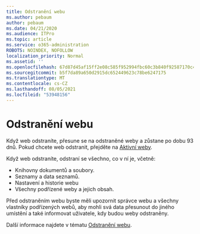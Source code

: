 ```yaml
---
title: Odstranění webu
ms.author: pebaum
author: pebaum
ms.date: 04/21/2020
ms.audience: ITPro
ms.topic: article
ms.service: o365-administration
ROBOTS: NOINDEX, NOFOLLOW
localization_priority: Normal
ms.assetid: ''
ms.openlocfilehash: 67d87d45af15ff2e08c585f952994fbc60c3b840f92587170c45ab3c9b53c6e2
ms.sourcegitcommit: b5f7da89a650d2915dc652449623c78be6247175
ms.translationtype: MT
ms.contentlocale: cs-CZ
ms.lasthandoff: 08/05/2021
ms.locfileid: "53948156"
---
```

# <a name="delete-a-site"></a>Odstranění webu

Když web odstraníte, přesune se na odstraněné weby a zůstane po dobu 93 dnů. Pokud chcete web odstranit, přejděte na [Aktivní weby](https://admin.microsoft.com/sharepoint?page=sitemanagement&modern=true). 

Když web odstraníte, odstraní se všechno, co v ní je, včetně:

- Knihovny dokumentů a soubory.
- Seznamy a data seznamů.
- Nastavení a historie webu
- Všechny podřízené weby a jejich obsah.

Před odstraněním webu byste měli upozornit správce webu a všechny vlastníky podřízených webů, aby mohli svá data přesunout do jiného umístění a také informovat uživatele, kdy budou weby odstraněny.

Další informace najdete v tématu [Odstranění webu](https://docs.microsoft.com/sharepoint/delete-site-collection).

